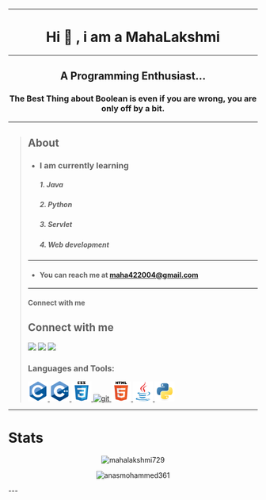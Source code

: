 
---
# <center>Hi 👋 , i am a MahaLakshmi<center>

---

## <center>A Programming Enthusiast...<center>

### <center>The Best Thing about Boolean is even if you are wrong, you are only off by a bit.<center>
---
> ## About 
> - ### I am currently learning 
>   ##### 1. Java 
>   ##### 2. Python
>   ##### 3. Servlet 
>   ##### 4. Web development 
> ----
>  - #### You can reach me at <maha422004@gmail.com>
> ---
> #### Connect with me
> 
>## Connect with me
>[<img src="https://img.shields.io/badge/linkedin-%230077B5.svg?&style=for-the-badge&logo=linkedin&logoColor=white"/>](https://www.linkedin.com/in/) 
[<img src = "https://img.shields.io/badge/instagram-%23E4405F.svg?&style=for-the-badge&logo=instagram&logoColor=white">](https://www.instagram.com/)
[<img src= "https://img.shields.io/badge/-Hackerrank-2EC866?style=for-the-badge&logo=HackerRank&logoColor=white">](https://www.hackerrank)
>
><h3 align="left">Languages and Tools:</h3>
><p align="left"> <a href="https://www.cprogramming.com/" target="_blank" rel="noreferrer"> <img src="https://raw.githubusercontent.com/devicons/devicon/master/icons/c/c-original.svg" alt="c" width="40" height="40"/> </a> <a href="https://www.w3schools.com/cpp/" target="_blank" rel="noreferrer"> <img src="https://raw.githubusercontent.com/devicons/devicon/master/icons/cplusplus/cplusplus-original.svg" alt="cplusplus" width="40" height="40"/> </a> <a href="https://www.w3schools.com/css/" target="_blank" rel="noreferrer"> <img src="https://raw.githubusercontent.com/devicons/devicon/master/icons/css3/css3-original-wordmark.svg" alt="css3" width="40" height="40"/> </a> <a href="https://git-scm.com/" target="_blank" rel="noreferrer"> <img src="https://www.vectorlogo.zone/logos/git-scm/git-scm-icon.svg" alt="git" width="40" height="40"/> </a> <a href="https://www.w3.org/html/" target="_blank" rel="noreferrer"> <img src="https://raw.githubusercontent.com/devicons/devicon/master/icons/html5/html5-original-wordmark.svg" alt="html5" width="40" height="40"/> </a> <a href="https://www.java.com" target="_blank" rel="noreferrer"> <img src="https://raw.githubusercontent.com/devicons/devicon/master/icons/java/java-original.svg" alt="java" width="40" height="40"/> </a> <a href="https://www.python.org" target="_blank" rel="noreferrer"> <img src="https://raw.githubusercontent.com/devicons/devicon/master/icons/python/python-original.svg" alt="python" width="40" height="40"/> </a> </p>
---
# Stats
 <p style="display:flex;width:100%;justify-content:center;"><img align="center" src="https://github-readme-stats.vercel.app/api?username=mahalakshmi729&show_icons=true&locale=en" alt="mahalakshmi729" /></p>
<p style="display:flex;width:100%;justify-content:center;"><img align="center" src="https://github-readme-stats.vercel.app/api/top-langs?username=mahalakshmi729&show_icons=true&locale=en&layout=compact" alt="anasmohammed361" /></p>
 ---

